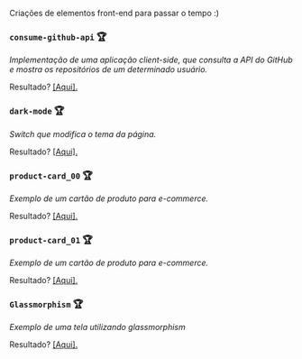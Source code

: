 Criações de elementos front-end para passar o tempo :)

### `consume-github-api` :trophy: 
<p><em>Implementação de uma aplicação client-side, que consulta a API do GitHub e mostra os repositórios de um determinado usuário.</em></p>
<p>Resultado? <a href="https://aunioribeiro.com.br/consume-github-api/" target="_blank">[Aqui].</a></p>

### `dark-mode` :trophy:
<p><em>Switch que modifica o tema da página.</em></p>
<p>Resultado? <a href="https://aunioribeiro.com.br/dark-mode/" target="_blank">[Aqui].</a></p>

### `product-card_00` :trophy: 
<p><em>Exemplo de um cartão de produto para e-commerce.</em></p>
<p>Resultado? <a href="https://aunioribeiro.com.br/product-card_00/" target="_blank">[Aqui].</a></p>

### `product-card_01` :trophy: 
<p><em>Exemplo de um cartão de produto para e-commerce.</em></p>
<p>Resultado? <a href="https://aunioribeiro.com.br/product-card_01/" target="_blank">[Aqui].</a></p>

### `Glassmorphism` :trophy: 
<p><em>Exemplo de uma tela utilizando glassmorphism</em></p>
<p>Resultado? <a href="https://aunioribeiro.com.br/glassmorphism/" target="_blank">[Aqui].</a></p>